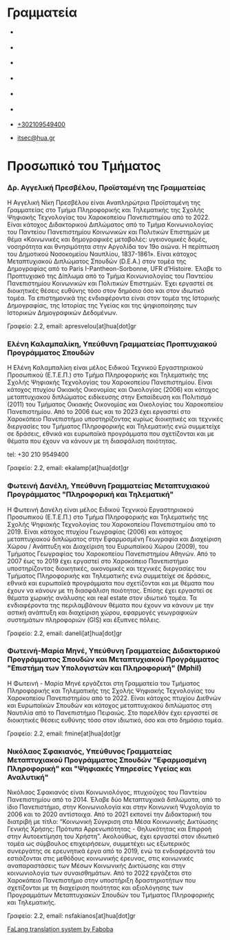 Γραμματεία
===============
                              

*   [](https://www.facebook.com/ditharokopio)
*   [](https://www.youtube.com/channel/UCEHkYirpXF1nSLxDCrfDZ4A)
*   [](https://www.linkedin.com/company/77699385)
*   [](https://www.instagram.com/dithua)

*   [](https://dit.hua.gr/index.php/el/department-gr/secretariat)
*   [](https://dit.hua.gr/index.php/en/department/secretariat)

*   [+302109549400](tel:+302109549400)
*   [itsec@hua.gr](mailto:itsec@hua.gr)

Προσωπικό του Τμήματος
======================

### Δρ. Αγγελική Πρεσβέλου, Προϊσταμένη της Γραμματείας

H Αγγελική Νίκη Πρεσβέλου είναι Αναπληρώτρια Προϊσταμένη της Γραμματείας στο Τμήμα Πληροφορικής και Τηλεματικής της Σχολής Ψηφιακής Τεχνολογίας του Χαροκοπείου Πανεπιστημίου από το 2022. Είναι κάτοχος Διδακτορικού Διπλώματος από το Τμήμα Κοινωνιολογίας του Παντείου Πανεπιστημίου Κοινωνικών και Πολιτικών Επιστημών με θέμα «Κοινωνικές και δημογραφικές μεταβολές: υγειονομικές δομές, νοσηρότητα και θνησιμότητα στην Αργολίδα τον 19ο αιώνα. Η περίπτωση του Δημοτικού Νοσοκομείου Ναυπλίου, 1837-1861». Είναι κάτοχος Μεταπτυχιακού Διπλώματος Σπουδών (D.E.A.) στον τομέα της Δημογραφίας από το Paris I-Pantheon-Sorbonne, UFR d’Histoire. Έλαβε το Προπτυχιακό της Δίπλωμα από το Τμήμα Κοινωνιολογίας του Παντείου Πανεπιστημίου Κοινωνικών και Πολιτικών Επιστημών. Έχει εργαστεί σε διοικητικές θέσεις ευθύνης τόσο στον δημόσιο όσο και στον ιδιωτικό τομέα. Τα επιστημονικά της ενδιαφέροντα είναι στον τομέα της Ιστορικής Δημογραφίας, της Ιστορίας της Υγείας και της ψηφιοποίησης των Ιστορικών Δημογραφικών Δεδομένων.

Γραφείο: 2.2, email: apresvelou\[at\]hua\[dot\]gr

### Ελένη Καλαμπαλίκη, Υπεύθυνη Γραμματείας Προπτυχιακού Προγράμματος Σπουδών

Η Ελένη Καλαμπαλίκη είναι μέλος Ειδικού Τεχνικού Εργαστηριακού Προσωπικού (Ε.Τ.Ε.Π.) στο Τμήμα Πληροφορικής και Τηλεματικής της Σχολής Ψηφιακής Τεχνολογίας του Χαροκοπείου Πανεπιστημίου. Είναι κάτοχος πτυχίου Οικιακής Οικονομίας και Οικολογίας (2006) και κάτοχος μεταπτυχιακού διπλώματος ειδίκευσης στην Εκπαίδευση και Πολιτισμό (2011) του Τμήματος Οικιακής Οικονομίας και Οικολογίας του Χαροκοπείου Πανεπιστημίου. Από το 2006 έως και το 2023 έχει εργαστεί στο Χαροκόπειο Πανεπιστήμιο υποστηρίζοντας κυρίως διοικητικές και τεχνικές διεργασίες του Τμήματος Πληροφορικής και Τηλεματικής ενώ συμμετείχε σε δράσεις, εθνικά και ευρωπαϊκά προγράμματα που σχετίζονται και με θέματα που έχουν να κάνουν με τη διασφάλιση ποιότητας.

tel: +30 210 9549400

Γραφείο: 2.2, email: ekalamp\[at\]hua\[dot\]gr

### Φωτεινή Δανέλη, Υπεύθυνη Γραμματείας Μεταπτυχιακού Προγράμματος "Πληροφορική και Τηλεματική"

Η Φωτεινή Δανέλη είναι μέλος Ειδικού Τεχνικού Εργαστηριακού Προσωπικού (Ε.Τ.Ε.Π.) στο Τμήμα Πληροφορικής και Τηλεματικής της Σχολής Ψηφιακής Τεχνολογίας του Χαροκοπείου Πανεπιστημίου από το 2019. Είναι κάτοχος πτυχίου Γεωγραφίας (2006) και κάτοχος μεταπτυχιακού διπλώματος στην Εφαρμοσμένη Γεωγραφία και Διαχείριση Χώρου / Ανάπτυξη και Διαχείριση του Ευρωπαϊκού Χώρου (2009), του Τμήματος Γεωγραφίας του Χαροκοπείου Πανεπιστημίου Αθηνών. Από το 2007 έως το 2019 έχει εργαστεί στο Χαροκόπειο Πανεπιστήμιο υποστηρίζοντας διοικητικές, οικονομικές και τεχνικές διεργασίες του Τμήματος Πληροφορικής και Τηλεματικής ενώ συμμετείχε σε δράσεις, εθνικά και ευρωπαϊκά προγράμματα που σχετίζονται και με θέματα που έχουν να κάνουν με τη διασφάλιση ποιότητας. Επίσης έχει εργαστεί σε θέματα χωρικής ανάλυσης και real estate στον ιδιωτικό τομέα. Τα ενδιαφέροντα της περιλαμβάνουν θέματα που έχουν να κάνουν με την αστική ανάπτυξη και διαχείριση χώρου, εφαρμογές γεωγραφικών συστημάτων πληροφοριών (GIS) και έξυπνες πόλεις.

Γραφείο: 2.2, email: daneli\[at\]hua\[dot\]gr

### Φωτεινή-Μαρία Μηνέ, Υπεύθυνη Γραμματείας Διδακτορικού Προγράμματος Σπουδών και Μεταπτυχιακού Προγράμματος "Επιστήμη των Υπολογιστών και Πληροφορική" (Mphil)

Η Φωτεινή - Μαρία Μηνέ εργάζεται στη Γραμματεία του Τμήματος Πληροφορικής και Τηλεματικής της Σχολής Ψηφιακής Τεχνολογίας του Χαροκοπείου Πανεπιστημίου από το 2022. Είναι κάτοχος πτυχίου Διεθνών και Ευρωπαϊκών Σπουδών και κάτοχος μεταπτυχιακού διπλώματος στη Ναυτιλία από το Πανεπιστήμιο Πειραιώς. Στο παρελθόν έχει εργαστεί σε διοικητικές θέσεις ευθύνης τόσο στον ιδιωτικό, όσο και στο δημόσιο τομέα.

Γραφείο: 2.2, email: fmine\[at\]hua\[dot\]gr

### Νικόλαος Σφακιανός, Υπεύθυνος Γραμματείας Μεταπτυχιακού Προγράμματος Σπουδών "Εφαρμοσμένη Πληροφορική" και "Ψηφιακές Υπηρεσίες Υγείας και Αναλυτική"

Νικόλαος Σφακιανός είναι Κοινωνιολόγος, πτυχιούχος του Παντείου Πανεπιστημίου από το 2014. Έλαβε δύο Μεταπτυχιακά διπλώματα, από το ίδιο Πανεπιστήμιο, στην Κοινωνιολογία και στην Κοινωνική Ψυχολογία το 2006 και το 2020 αντίστοιχα. Από το 2021 εκπονεί την Διδακτορική του διατριβή με τίτλο: “Κοινωνική Σύγκριση στα Μέσα Κοινωνικής Δικτύωσης Γενικής Χρήσης: Πρότυπα Αρρενωπότητας - Θηλυκότητας και Επιρροή στην Αυτοεκτίμηση του Χρήστη”. Ακολούθως, έχει εργαστεί στον ιδιωτικό τομέα ως σύμβουλος επιχειρήσεων, συμμετέχει ως εξωτερικός συνεργάτης σε ερευνητικά έργα από το 2019, ενώ τα ενδιαφέροντά του εστιάζονται στις μεθόδους κοινωνικής έρευνας, στις κοινωνικές αναπαραστάσεις των Μέσων Κοινωνικής Δικτύωσης και στην κοινωνιολογία των συναισθημάτων. Από το 2022 εργάζεται στο Χαροκόπειο Πανεπιστήμιο στην υποστήριξη δραστηριοτήτων που σχετίζονται με τη διαχείριση ποιότητας και αξιολόγησης των Προγραμμάτων Μεταπτυχιακών Σπουδών του Τμήματος Πληροφορικής και Τηλεματικής.

Γραφείο: 2.2, email: nsfakianos\[at\]hua\[dot\]gr

[FaLang translation system by Faboba](http://www.faboba.com/ "Faboba : Création de composantJoomla")

[](https://dit.hua.gr/index.php/el/department-gr/secretariat#)